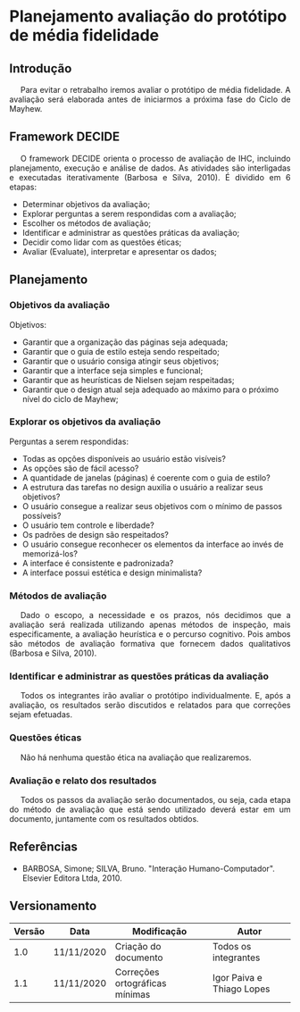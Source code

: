 # Planejamento avaliação do protótipo de média fidelidade

## Introdução

<p style="text-indent: 20px; text-align: justify">
Para evitar o retrabalho iremos avaliar o protótipo de média fidelidade. A avaliação será elaborada antes de iniciarmos a próxima fase do Ciclo de Mayhew.
</p>

## Framework DECIDE

<p style="text-indent: 20px; text-align: justify">
O framework DECIDE orienta o processo de avaliação de IHC, incluindo planejamento, execução e análise de dados. As atividades são interligadas e executadas iterativamente (Barbosa e Silva, 2010). É dividido em 6 etapas:
</p>

- Determinar objetivos da avaliação;
- Explorar perguntas a serem respondidas com a avaliação;
- Escolher os métodos de avaliação;
- Identificar e administrar as questões práticas da avaliação;
- Decidir como lidar com as questões éticas;
- Avaliar (Evaluate), interpretar e apresentar os dados;

## Planejamento

### Objetivos da avaliação

Objetivos:

- Garantir que a organização das páginas seja adequada;
- Garantir que o guia de estilo esteja sendo respeitado;
- Garantir que o usuário consiga atingir seus objetivos;
- Garantir que a interface seja simples e funcional;
- Garantir que as heurísticas de Nielsen sejam respeitadas;
- Garantir que o design atual seja adequado ao máximo para o próximo nível do ciclo de Mayhew;

### Explorar os objetivos da avaliação

Perguntas a serem respondidas:

- Todas as opções disponíveis ao usuário estão visíveis?
- As opções são de fácil acesso?
- A quantidade de janelas (páginas) é coerente com o guia de estilo?
- A estrutura das tarefas no design auxilia o usuário a realizar seus objetivos?
- O usuário consegue a realizar seus objetivos com o mínimo de passos possíveis?
- O usuário tem controle e liberdade?
- Os padrões de design são respeitados?
- O usuário consegue reconhecer os elementos da interface ao invés de memorizá-los?
- A interface é consistente e padronizada?
- A interface possui estética e design minimalista?

### Métodos de avaliação

<p style="text-indent: 20px; text-align: justify">
Dado o escopo, a necessidade e os prazos, nós decidimos que a avaliação será realizada utilizando apenas métodos de inspeção, mais especificamente, a avaliação heurística e o percurso cognitivo. Pois ambos são métodos de avaliação formativa que fornecem dados qualitativos (Barbosa e Silva, 2010).
</p>

### Identificar e administrar as questões práticas da avaliação

<p style="text-indent: 20px; text-align: justify">
Todos os integrantes irão avaliar o protótipo individualmente. E, após a avaliação, os resultados serão discutidos e relatados para que correções sejam efetuadas.
</p>

### Questões éticas

<p style="text-indent: 20px; text-align: justify">
Não há nenhuma questão ética na avaliação que realizaremos.
</p>

### Avaliação e relato dos resultados

<p style="text-indent: 20px; text-align: justify">
Todos os passos da avaliação serão documentados, ou seja, cada etapa do método de avaliação que está sendo utilizado deverá estar em um documento, juntamente com os resultados obtidos.
</p>

## Referências

- BARBOSA, Simone; SILVA, Bruno. "Interação Humano-Computador". Elsevier Editora Ltda, 2010.

## Versionamento
| Versão | Data | Modificação | Autor |
|--|--|--|--|
| 1.0 | 11/11/2020 | Criação do documento | Todos os integrantes |
| 1.1 | 11/11/2020 | Correções ortográficas mínimas | Igor Paiva e Thiago Lopes |
